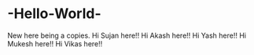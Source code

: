 # -Hello-World-
New here
being a copies.
Hi Sujan here!!
Hi Akash here!!
Hi Yash here!!
Hi Mukesh here!!
Hi Vikas here!!
